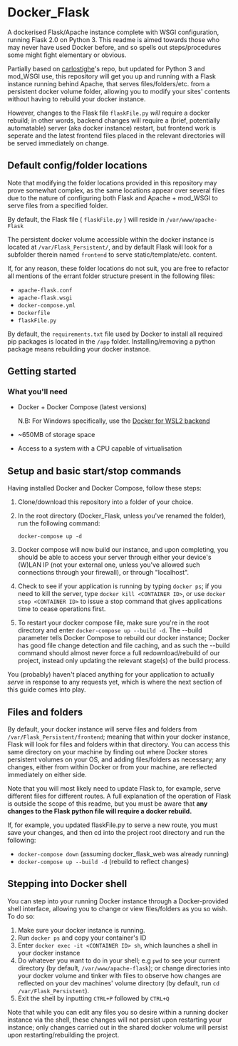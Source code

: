 # Docker_Flask
A dockerised Flask/Apache instance complete with WSGI configuration, running Flask 2.0 on Python 3. This readme is aimed towards those who may never have used Docker before, and so spells out steps/procedures some might fight elementary or obvious.

Partially based on [carlostighe](https://github.com/carlostighe/apache-flask)'s repo, but updated for Python 3 and mod_WSGI use, this repository will get you up and running with a Flask instance running behind Apache, that serves files/folders/etc. from a persistent docker volume folder, allowing you to modify your sites' contents without having to rebuild your docker instance.

However, changes to the Flask file `flaskFile.py` *will* require a docker rebuild; in other words, backend changes will require a (brief, potentially automatable) server (aka docker instance) restart, but frontend work is seperate and the latest frontend files placed in the relevant directories will be served immediately on change.

## Default config/folder locations
Note that modifying the folder locations provided in this repository may prove somewhat complex, as the same locations appear over several files due to the nature of configuring both Flask and Apache + mod_WSGI to serve files from a specified folder. 

By default, the Flask file ( `flaskFile.py` ) will reside in `/var/www/apache-Flask`

The persistent docker volume accessible within the docker instance is located at `/var/Flask_Persistent/`, and by default Flask will look for a subfolder therein named `frontend` to serve static/template/etc. content.

If, for any reason, these folder locations do not suit, you are free to refactor all mentions of the errant folder structure present in the following files:

* `apache-flask.conf`
* `apache-flask.wsgi`
* `docker-compose.yml`
* `Dockerfile`
* `flaskFile.py`

By default, the `requirements.txt` file used by Docker to install all required pip packages is located in the `/app` folder. Installing/removing a python package means rebuilding your docker instance.

## Getting started

### What you'll need

* Docker + Docker Compose (latest versions)
   
   N.B: For Windows specifically, use the [Docker for WSL2 backend](https://docs.docker.com/docker-for-windows/wsl/)
* ~650MB of storage space
* Access to a system with a CPU capable of virtualisation

## Setup and basic start/stop commands
Having installed Docker and Docker Compose, follow these steps:

1. Clone/download this repository into a folder of your choice.
2. In the root directory (Docker_Flask, unless you've renamed the folder), run the following command:
   
   `docker-compose up -d`
3. Docker compose will now build our instance, and upon completing, you should be able to access your server through either your device's (W)LAN IP (not your external one, unless you've allowed such connections through your firewall), or through "localhost". 
4. Check to see if your application is running by typing `docker ps`; if you need to kill the server, type `docker kill <CONTAINER ID>`, or use `docker stop <CONTAINER ID>` to issue a stop command that gives applications time to cease operations first. 
5. To restart your docker compose file, make sure you're in the root directory and enter `docker-compose up --build -d`. The --build parameter tells Docker Compose to rebuild our docker instance; Docker has good file change detection and file caching, and as such the --build command should almost never force a full redownload/rebuild of our project, instead only updating the relevant stage(s) of the build process.

You (probably) haven't placed anything for your application to actually *serve* in response to any requests yet, which is where the next section of this guide comes into play.

## Files and folders
By default, your docker instance will serve files and folders from `/var/Flask_Persistent/frontend`; meaning that within your docker instance, Flask will look for files and folders within that directory. You can access this same directory on your machine by finding out where Docker stores persistent volumes on your OS, and adding files/folders as necessary; any changes, either from within Docker or from your machine, are reflected immediately on either side.

Note that you will most likely need to update Flask to, for example, serve different files for different routes. A full explanation of the operation of Flask is outside the scope of this readme, but you must be aware that **any changes to the Flask python file will require a docker rebuild.**

If, for example, you updated flaskFile.py to serve a new route, you must save your changes, and then cd into the project root directory and run the following:

* `docker-compose down` (assuming docker_flask_web was already running)
* `docker-compose up --build -d` (rebuild to reflect changes)

## Stepping into Docker shell
You can step into your running Docker instance through a Docker-provided shell interface, allowing you to change or view files/folders as you so wish.
To do so:

1. Make sure your docker instance is running.
2. Run `docker ps` and copy your container's ID
3. Enter `docker exec -it <CONTAINER ID> sh`, which launches a shell in your docker instance
4. Do whatever you want to do in your shell; e.g `pwd` to see your current directory (by default, `/var/www/apache-flask`); or change directories into your docker volume and tinker with files to observe how changes are reflected on your dev machines' volume directory (by default, run `cd /var/Flask_Persistent`).
5. Exit the shell by inputting `CTRL+P` followed by `CTRL+Q`

Note that while you can edit any files you so desire within a running docker instance via the shell, these changes will not persist upon restarting your instance; only changes carried out in the shared docker volume will persist upon restarting/rebuilding the project.
